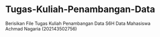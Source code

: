 # Tugas-Kuliah-Penambangan-Data
Berisikan File Tugas Kuliah Penambangan Data S6H
Data Mahasiswa
Achmad Nagaria (202143502756)
